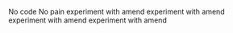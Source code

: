 No code No pain
experiment with amend
experiment with amend
experiment with amend
experiment with amend
